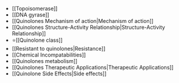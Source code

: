 - [[Topoisomerase]]
- [[DNA gyrase]]
- [[Quinolones Mechanism of action|Mechanism of action]]
- [[Quinolones Structure-Activity Relationship|Structure-Activity Relationship]]
- ⭐[[Quinolone class]]
- [[Resistant to quinolones|Resistance]]
- [[Chemical Incompatabilities]]
- [[Quinolones metabolism]]
- [[Quinolones Therapeutic Applications|Therapeutic Applications]]
- [[Quinolone Side Effects|Side effects]]
